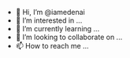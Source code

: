 - 👋 Hi, I’m @iamedenai
- 👀 I’m interested in ...
- 🌱 I’m currently learning ...
- 💞️ I’m looking to collaborate on ...
- 📫 How to reach me ...

<!---
iamedenai/iamedenai is a ✨ special ✨ repository because its `README.md` (this file) appears on your GitHub profile.
You can click the Preview link to take a look at your changes.
--->
